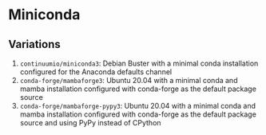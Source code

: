 # Miniconda

## Variations

1. `continuumio/miniconda3`: Debian Buster with a minimal conda installation configured for the Anaconda defaults channel 
2. `conda-forge/mambaforge3`: Ubuntu 20.04 with a minimal conda and mamba installation configured with conda-forge as the default package source
3. `conda-forge/mambaforge-pypy3`:  Ubuntu 20.04 with a minimal conda and mamba installation configured with conda-forge as the default package source and using PyPy instead of CPython